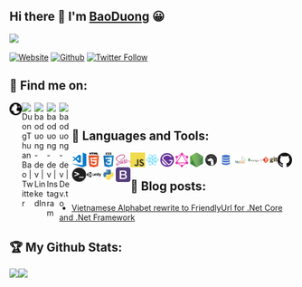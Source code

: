 ## Hi there 👋 I'm [BaoDuong][website] 😀
![](https://visitor-badge.laobi.icu/badge?page_id=baoduong-dev.baoduong-dev)

[![Website](https://img.shields.io/website?label=Website&style=for-the-badge&url=https%3A%2F%2Fbaoduong.work)](https://baoduong.work)
[![Github](https://img.shields.io/github/followers/baoduong-dev?label=Followers&color=42c37b&logo=Github&style=for-the-badge)](https://github.com/baoduong-dev)
[![Twitter Follow](https://img.shields.io/twitter/follow/vikingw_crypto?color=1DA1F2&logo=twitter&style=for-the-badge)](https://twitter.com/intent/follow?original_referer=https%3A%2F%2Fgithub.com%2Fbaoduong-dev&screen_name=baoduong-dev)

<!--
## 🎓 I'm an MSc Data Science student at the University of Edinburgh

- 🔭 I’m currently developing a mobile app with Glideapps.
- 🌱 I’m currently learning Angular.
- 👯 I’m looking to collaborate with anyone on any project.
- 💬 Ask me about anything
- ⚡ Fun fact: I love playing tennis and computer games.
-->

## :email: Find me on:

<!--
[<img align="left" alt="baoduong-dev" width="40px" src="https://raw.githubusercontent.com/iconic/open-iconic/master/svg/globe.svg" />][website]
[<img align="left" alt="baoduong-dev | LinkedIn" width="40px" src="https://cdn.jsdelivr.net/npm/simple-icons@v3/icons/linkedin.svg" />][linkedin]
[<img align="left" alt="baoduong-dev | Mail" width="40px" src="https://cdn.jsdelivr.net/npm/simple-icons@v3/icons/gmail.svg" />][mail]
-->

[<img align="left" alt="baoduong.work" width="22px" src="https://raw.githubusercontent.com/iconic/open-iconic/master/svg/globe.svg" />][website]
[<img align="left" alt="DuongThuanBao | Twitter" width="22px" src="https://cdn.jsdelivr.net/npm/simple-icons@v3/icons/twitter.svg" />][twitter]
[<img align="left" alt="baoduong-dev | LinkedIn" width="22px" src="https://cdn.jsdelivr.net/npm/simple-icons@v3/icons/linkedin.svg" />][linkedin]
[<img align="left" alt="baoduong-dev | Instagram" width="22px" src="https://cdn.jsdelivr.net/npm/simple-icons@v3/icons/instagram.svg" />][instagram]
[<img align="left" alt="baoduong-dev | Dev.to" width="22px" src="https://img.shields.io/badge/DEV.TO-%230A0A0A.svg?&style=for-the-badge&logo=dev-dot-to&logoColor=white" />][devto]


<br />


## 🧰 Languages and Tools:
[<img align="left" alt="Visual Studio Code" width="26px" src="https://raw.githubusercontent.com/github/explore/80688e429a7d4ef2fca1e82350fe8e3517d3494d/topics/visual-studio-code/visual-studio-code.png" />][webdev]
[<img align="left" alt="HTML5" width="26px" src="https://raw.githubusercontent.com/github/explore/80688e429a7d4ef2fca1e82350fe8e3517d3494d/topics/html/html.png" />][webdev]
[<img align="left" alt="CSS3" width="26px" src="https://raw.githubusercontent.com/github/explore/80688e429a7d4ef2fca1e82350fe8e3517d3494d/topics/css/css.png" />][webdev]
[<img align="left" alt="Sass" width="26px" src="https://raw.githubusercontent.com/github/explore/80688e429a7d4ef2fca1e82350fe8e3517d3494d/topics/sass/sass.png" />][webdev]
[<img align="left" alt="JavaScript" width="26px" src="https://raw.githubusercontent.com/github/explore/80688e429a7d4ef2fca1e82350fe8e3517d3494d/topics/javascript/javascript.png" />][webdev]
[<img align="left" alt="React" width="26px" src="https://raw.githubusercontent.com/github/explore/80688e429a7d4ef2fca1e82350fe8e3517d3494d/topics/react/react.png" />][webdev]
[<img align="left" alt="Gatsby" width="26px" src="https://raw.githubusercontent.com/github/explore/e94815998e4e0713912fed477a1f346ec04c3da2/topics/gatsby/gatsby.png" />][webdev]
[<img align="left" alt="GraphQL" width="26px" src="https://raw.githubusercontent.com/github/explore/80688e429a7d4ef2fca1e82350fe8e3517d3494d/topics/graphql/graphql.png" />][webdev]
[<img align="left" alt="Node.js" width="26px" src="https://raw.githubusercontent.com/github/explore/80688e429a7d4ef2fca1e82350fe8e3517d3494d/topics/nodejs/nodejs.png" />][webdev]
[<img align="left" alt="Deno" width="26px" src="https://raw.githubusercontent.com/github/explore/361e2821e2dea67711cde99c9c40ed357061cf27/topics/deno/deno.png" />][webdev]
[<img align="left" alt="SQL" width="26px" src="https://raw.githubusercontent.com/github/explore/80688e429a7d4ef2fca1e82350fe8e3517d3494d/topics/sql/sql.png" />][webdev]
[<img align="left" alt="MySQL" width="26px" src="https://raw.githubusercontent.com/github/explore/80688e429a7d4ef2fca1e82350fe8e3517d3494d/topics/mysql/mysql.png" />][webdev]
[<img align="left" alt="MongoDB" width="26px" src="https://raw.githubusercontent.com/github/explore/80688e429a7d4ef2fca1e82350fe8e3517d3494d/topics/mongodb/mongodb.png" />][webdev]
[<img align="left" alt="Git" width="26px" src="https://raw.githubusercontent.com/github/explore/80688e429a7d4ef2fca1e82350fe8e3517d3494d/topics/git/git.png" />][webdev]
[<img align="left" alt="GitHub" width="26px" src="https://raw.githubusercontent.com/github/explore/78df643247d429f6cc873026c0622819ad797942/topics/github/github.png" />][webdev]
[<img align="left" alt="Terminal" width="26px" src="https://raw.githubusercontent.com/github/explore/80688e429a7d4ef2fca1e82350fe8e3517d3494d/topics/terminal/terminal.png" />][webdev]
[<img align="left" alt="Unity" width="26px" src="https://raw.githubusercontent.com/github/explore/80688e429a7d4ef2fca1e82350fe8e3517d3494d/topics/unity/unity.png" />][webdev]
[<img align="left" alt="Python" width="26px" src="https://raw.githubusercontent.com/github/explore/80688e429a7d4ef2fca1e82350fe8e3517d3494d/topics/python/python.png" />][webdev]
[<img align="left" alt="Bootstrap" width="26px" src="https://raw.githubusercontent.com/github/explore/80688e429a7d4ef2fca1e82350fe8e3517d3494d/topics/bootstrap/bootstrap.png" />][webdev]


<br />

## :blue_book: Blog posts:
<!-- BLOG-POST-LIST:START -->
- [Vietnamese Alphabet rewrite to FriendlyUrl for .Net Core and .Net Framework](https://dev.to/baoduongdev/vietnamese-alphabet-rewrite-to-friendlyurl-for-net-core-and-net-framework-3fio)
<!-- BLOG-POST-LIST:END -->



## :trophy: My Github Stats:

<!--
![GitHub stats](https://readme-stats-cfgj2cxdy.vercel.app/api?username=CharalambosIoannou&count_private=true&show_icons=true&theme=tokyonight)
![Top Langs](https://readme-stats-cfgj2cxdy.vercel.app/api/top-langs/?username=CharalambosIoannou&hide=php&theme=tokyonight)
-->
<div>
<a href="https://readme-stats-cfgj2cxdy.vercel.app/api?username=baoduong-dev&count_private=true&show_icons=true&theme=tokyonight">
  <img  align="left" src="https://readme-stats-cfgj2cxdy.vercel.app/api?username=baoduong-dev&count_private=true&show_icons=true&theme=tokyonight" />
</a>
<a href="https://readme-stats-cfgj2cxdy.vercel.app/api/top-langs/?username=baoduong-dev&hide=php&theme=tokyonight">
  <img align="left" src="https://readme-stats-cfgj2cxdy.vercel.app/api/top-langs/?username=baoduong-dev&hide=php&theme=tokyonight" />
</a>
</div>



[website]: https://baoduong-dev.github.io/
[twitter]: https://twitter.com/duongthuanbao
[linkedin]: https://linkedin.com/in/baoduong
[instagram]: https://www.instagram.com/duongthuanbao
[mail]: mailto:duongthuanbao@gmail.com
[webdev]: https://baoduong.work
[devto]: https://dev.to/baoduongdev

<!--
**baoduong-dev/baoduong-dev** is a ✨ _special_ ✨ repository because its `README.md` (this file) appears on your GitHub profile.

Here are some ideas to get you started:

- 🔭 I’m currently working on ...
- 🌱 I’m currently learning ...
- 👯 I’m looking to collaborate on ...
- 🤔 I’m looking for help with ...
- 💬 Ask me about ...
- 📫 How to reach me: ...
- 😄 Pronouns: ...
- ⚡ Fun fact: ...
-->
